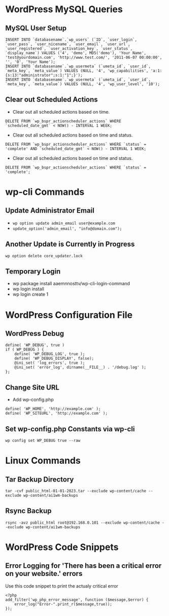 # WordPress MySQL Queries
## MySQL User Setup
```
INSERT INTO `databasename`.`wp_users` (`ID`, `user_login`, `user_pass`, `user_nicename`, `user_email`, `user_url`, `user_registered`, `user_activation_key`, `user_status`, `display_name`) VALUES ('4', 'demo', MD5('demo'), 'Your Name', 'test@yourdomain.com', 'http://www.test.com/', '2011-06-07 00:00:00', '', '0', 'Your Name');
INSERT INTO `databasename`.`wp_usermeta` (`umeta_id`, `user_id`, `meta_key`, `meta_value`) VALUES (NULL, '4', 'wp_capabilities', 'a:1:{s:13:"administrator";s:1:"1";}');
INSERT INTO `databasename`.`wp_usermeta` (`umeta_id`, `user_id`, `meta_key`, `meta_value`) VALUES (NULL, '4', 'wp_user_level', '10');
```

## Clear out Scheduled Actions

* Clear out all scheduled actions based on time.
```
DELETE FROM `wp_bspr_actionscheduler_actions` WHERE `scheduled_date_gmt` < NOW() - INTERVAL 1 WEEK;
```
* Clear out all scheduled actions based on time and status. 
```
DELETE FROM `wp_bspr_actionscheduler_actions` WHERE `status` = 'complete' AND `scheduled_date_gmt` < NOW() - INTERVAL 1 WEEK;
```
* Clear out all scheduled actions based on time and status.
```
DELETE FROM `wp_bspr_actionscheduler_actions` WHERE `status` = 'complete';
```

# wp-cli Commands
## Update Administrator Email
* ```wp option update admin_email user@example.com```
* ```update_option('admin_email', "info@domain.com");```

## Another Update is Currently in Progress
```wp option delete core_updater.lock```


## Temporary Login
* wp package install aaemnnosttv/wp-cli-login-command
* wp login install
* wp login create 1

# WordPress Configuration File
## WordPress Debug
```
define( 'WP_DEBUG', true )
if ( WP_DEBUG ) {
    define( 'WP_DEBUG_LOG', true );
    define( 'WP_DEBUG_DISPLAY', false);
    @ini_set( 'log_errors', true );
    @ini_set( 'error_log', dirname(__FILE__) . '/debug.log' );
};
```

## Change Site URL
* Add wp-config.php
```
define( 'WP_HOME', 'http://example.com' );
define( 'WP_SITEURL', 'http://example.com' );
```

## Set wp-config.php Constants via wp-cli
```
wp config set WP_DEBUG true --raw
```

# Linux Commands
## Tar Backup Directory
```tar -cvf public_html-01-01-2023.tar --exclude wp-content/cache --exclude wp-content/ai1wm-backups```

## Rsync Backup
```rsync -avz public_html root@192.168.0.101 --exclude wp-content/cache --exclude wp-content/ai1wm-backups```

# WordPress Code Snippets
## Error Logging for 'There has been a critical error on your website.' errors
Use this code snippet to print the actualy critical error
```
<?php
add_filter('wp_php_error_message', function ($message,$error) {
    error_log("Error-".print_r($message,true));
});
```